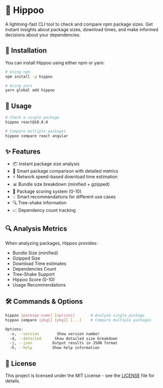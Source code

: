 # 🦛 Hippoo

A lightning-fast CLI tool to check and compare npm package sizes. Get instant insights about package sizes, download times, and make informed decisions about your dependencies.

## 🚀 Installation

You can install Hippoo using either npm or yarn:

```bash
# Using npm
npm install -g hippoo

# Using yarn
yarn global add hippoo
```

## 📖 Usage

```bash
# Check a single package
hippoo react@18.0.0

# Compare multiple packages
hippoo compare react angular
```

## ✨ Features

- 📦 Instant package size analysis
- 🔄 Smart package comparison with detailed metrics
- ⚡ Network speed-based download time estimation
- 📊 Bundle size breakdown (minified + gzipped)
- 🎯 Package scoring system (0-10)
- 💡 Smart recommendations for different use cases
- 🔍 Tree-shake information
- 📈 Dependency count tracking

## 🔍 Analysis Metrics

When analyzing packages, Hippoo provides:

- Bundle Size (minified)
- Gzipped Size
- Download Time estimates
- Dependencies Count
- Tree-Shake Support
- Hippoo Score (0-10)
- Usage Recommendations

## 🛠️ Commands & Options

```bash
hippoo [package-name] [options]       # Analyze single package
hippoo compare [pkg1] [pkg2] [...]    # Compare multiple packages

Options:
  -v, --version        Show version number
  -d, --detailed      Show detailed size breakdown
  -j, --json         Output results in JSON format
  -h, --help         Show help information
```

## 📄 License

This project is licensed under the MIT License - see the [LICENSE](LICENSE) file for details.

```

```

